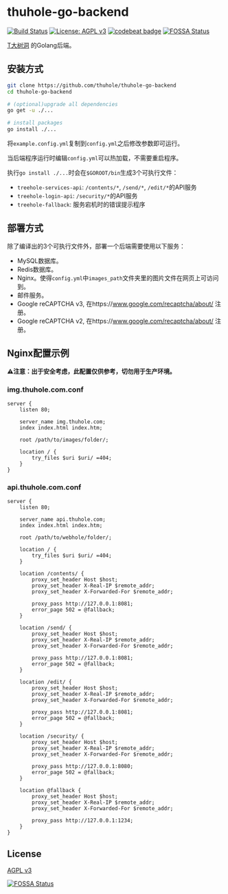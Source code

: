 # thuhole-go-backend

[![Build Status](https://travis-ci.com/thuhole/thuhole-go-backend.svg?branch=master)](https://travis-ci.com/thuhole/thuhole-go-backend)
[![License: AGPL v3](https://img.shields.io/badge/License-AGPL%20v3-blue.svg)](https://www.gnu.org/licenses/agpl-3.0)
[![codebeat badge](https://codebeat.co/badges/d465de5a-345f-4fe8-9f23-ad089691d78d)](https://codebeat.co/projects/github-com-thuhole-thuhole-go-backend-master)
[![FOSSA Status](https://app.fossa.com/api/projects/git%2Bgithub.com%2Fthuhole%2Fthuhole-go-backend.svg?type=shield)](https://app.fossa.com/projects/git%2Bgithub.com%2Fthuhole%2Fthuhole-go-backend?ref=badge_shield)

[T大树洞](https://thuhole.com/) 的Golang后端。

## 安装方式
```bash
git clone https://github.com/thuhole/thuhole-go-backend
cd thuhole-go-backend

# (optional)upgrade all dependencies
go get -u ./...

# install packages
go install ./...
```

将`example.config.yml`复制到`config.yml`之后修改参数即可运行。

当后端程序运行时编辑`config.yml`可以热加载，不需要重启程序。

执行`go install ./...`时会在`$GOROOT/bin`生成3个可执行文件：
- `treehole-services-api`: `/contents/*`, `/send/*`, `/edit/*`的API服务
- `treehole-login-api`: `/security/*`的API服务
- `treehole-fallback`: 服务宕机时的错误提示程序

## 部署方式

除了编译出的3个可执行文件外，部署一个后端需要使用以下服务：
- MySQL数据库。
- Redis数据库。
- Nginx。使得`config.yml`中`images_path`文件夹里的图片文件在网页上可访问到。
- 邮件服务。
- Google reCAPTCHA v3, 在https://www.google.com/recaptcha/about/ 注册。
- Google reCAPTCHA v2, 在https://www.google.com/recaptcha/about/ 注册。

## Nginx配置示例

**⚠注意：出于安全考虑，此配置仅供参考，切勿用于生产环境。**

### img.thuhole.com.conf
```
server {
    listen 80;

    server_name img.thuhole.com;
    index index.html index.htm;

    root /path/to/images/folder/;

    location / {
        try_files $uri $uri/ =404;
    }
}
```
### api.thuhole.com.conf
```
server {
    listen 80;

    server_name api.thuhole.com;
    index index.html index.htm;

    root /path/to/webhole/folder/;

    location / {
        try_files $uri $uri/ =404;
    }

    location /contents/ {
        proxy_set_header Host $host;
        proxy_set_header X-Real-IP $remote_addr;
        proxy_set_header X-Forwarded-For $remote_addr;

        proxy_pass http://127.0.0.1:8081;
        error_page 502 = @fallback;
    }

    location /send/ {
        proxy_set_header Host $host;
        proxy_set_header X-Real-IP $remote_addr;
        proxy_set_header X-Forwarded-For $remote_addr;

        proxy_pass http://127.0.0.1:8081;
        error_page 502 = @fallback;
    }

    location /edit/ {
        proxy_set_header Host $host;
        proxy_set_header X-Real-IP $remote_addr;
        proxy_set_header X-Forwarded-For $remote_addr;

        proxy_pass http://127.0.0.1:8081;
        error_page 502 = @fallback;
    }

    location /security/ {
        proxy_set_header Host $host;
        proxy_set_header X-Real-IP $remote_addr;
        proxy_set_header X-Forwarded-For $remote_addr;

        proxy_pass http://127.0.0.1:8080;
        error_page 502 = @fallback;
    }

    location @fallback {
        proxy_set_header Host $host;
        proxy_set_header X-Real-IP $remote_addr;
        proxy_set_header X-Forwarded-For $remote_addr;

        proxy_pass http://127.0.0.1:1234;
    }
}
```

## License
[AGPL v3](./LICENSE)


[![FOSSA Status](https://app.fossa.com/api/projects/git%2Bgithub.com%2Fthuhole%2Fthuhole-go-backend.svg?type=large)](https://app.fossa.com/projects/git%2Bgithub.com%2Fthuhole%2Fthuhole-go-backend?ref=badge_large)
